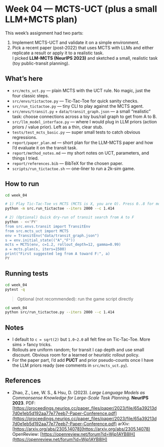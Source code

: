 # Week 04 — MCTS-UCT (plus a small LLM+MCTS plan)

This week’s assignment had two parts:
1) Implement MCTS-UCT and validate it on a simple environment.
2) Pick a recent paper (post-2022) that uses MCTS with LLMs and either replicate a result or apply it to a realistic task.  
   I picked **LLM-MCTS (NeurIPS 2023)** and sketched a small, realistic task (toy public-transit planning).

## What’s here

- `src/mcts_uct.py` — plain MCTS with the UCT rule. No magic, just the four classic steps.
- `src/envs/tictactoe.py` — Tic-Tac-Toe for quick sanity checks.
- `src/run_tictactoe.py` — tiny CLI to play against the MCTS agent.
- `src/envs/transit.py` + `data/transit_graph.json` — a small “realistic” task: choose connections across a toy bus/rail graph to get from A to B.
- `src/llm_model_interface.py` — where I would plug in LLM priors (action priors / value prior). Left as a thin, clear stub.
- `tests/test_mcts_basic.py` — super small tests to catch obvious regressions.
- `report/paper_plan.md` — short plan for the LLM-MCTS paper and how I’d evaluate it on the transit task.
- `report/method_notes.md` — my short notes on UCT, parameters, and things I tried.
- `report/references.bib` — BibTeX for the chosen paper.
- `scripts/run_tictactoe.sh` — one-liner to run a 2k-sim game.

## How to run
```bash
cd week_04

# 1) Play Tic-Tac-Toe vs MCTS (MCTS is X, you are O). Press 0..8 for moves.
python -m src.run_tictactoe --iters 2000 --c 1.414

# 2) (Optional) Quick dry-run of transit search from A to F
python - <<'PY'
from src.envs.transit import TransitEnv
from src.mcts_uct import MCTS
env = TransitEnv("data/transit_graph.json")
s = env.initial_state(("A","F"))
mcts = MCTS(env, c=1.2, rollout_depth=12, gamma=0.99)
a = mcts.plan(s, iters=1500)
print("First suggested leg from A toward F:", a)
PY
```

## Running tests

```bash
cd week_04
pytest -q
```

> Optional (not recommended): run the game script directly

```bash
cd week_04
python src/run_tictactoe.py --iters 2000 --c 1.414
```

## Notes

* I default to `c = sqrt(2)` but `1.0~2.0` all felt fine on Tic-Tac-Toe. More sims > fancy tricks.
* Rollouts are uniform random; for transit I cap depth and use small discount. Obvious room for a learned or heuristic rollout policy.
* For the paper part, I’d add **PUCT** and prior pseudo-counts once I have the LLM priors ready (see comments in `src/mcts_uct.py`).

## References

* Zhao, Z., Lee, W. S., & Hsu, D. (2023). *Large Language Models as Commonsense Knowledge for Large-Scale Task Planning.* **NeurIPS 2023**.
  PDF: [https://proceedings.neurips.cc/paper_files/paper/2023/file/65a39213d7d0e1eb5d192aa77e77eeb7-Paper-Conference.pdf](https://proceedings.neurips.cc/paper_files/paper/2023/file/65a39213d7d0e1eb5d192aa77e77eeb7-Paper-Conference.pdf)
  arXiv: [https://arxiv.org/abs/2305.14078](https://arxiv.org/abs/2305.14078)
  OpenReview: [https://openreview.net/forum?id=Wjp1AYB8lH](https://openreview.net/forum?id=Wjp1AYB8lH)
